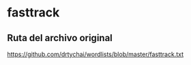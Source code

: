 # fasttrack

## Ruta del archivo original

https://github.com/drtychai/wordlists/blob/master/fasttrack.txt

